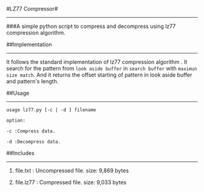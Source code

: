#LZ77 Compressor#

---

###A simple python script to compress and decompress using lz77 compression algorithm.

##Implementation

---

It follows the standard implementation of lz77 compression algorithm . It search for the pattern from `look aside buffer` in `search buffer` with `maximun size match`. And it returns the offset starting of pattern in look aside buffer and pattern's length.


##Usage

---

`usage lz77.py [-c | -d ] filename`

`option:`

`-c :Compress data.`

`-d :Decompress data.`

##Includes

---

1. file.txt : Uncompressed file. size: 9,869 bytes

2. file.lz77 : Compressed file. size: 9,033 bytes